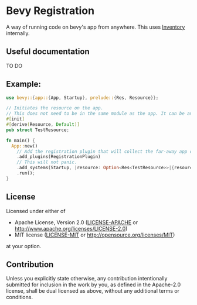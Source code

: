 # Bevy Registration
A way of running code on bevy's app from anywhere. This uses [Inventory](https://crates.io/crates/inventory) internally.
## Useful documentation
TO DO
## Example:
```rs
use bevy::{app::{App, Startup}, prelude::{Res, Resource}};

// Initiates the resource on the app.
// This does not need to be in the same module as the app. It can be anywhere.
#[init]
#[derive(Resource, Default)]
pub struct TestResource;

fn main() {
  App::new()
    // Add the registration plugin that will collect the far-away app code.
    .add_plugins(RegistrationPlugin)
    // This will not panic.
    .add_systems(Startup, |resource: Option<Res<TestResource>>|{resource.unwrap();})        
    .run();
}
```
## License

Licensed under either of

 * Apache License, Version 2.0
   ([LICENSE-APACHE](LICENSE-APACHE) or http://www.apache.org/licenses/LICENSE-2.0)
 * MIT license
   ([LICENSE-MIT](LICENSE-MIT) or http://opensource.org/licenses/MIT)

at your option.

## Contribution

Unless you explicitly state otherwise, any contribution intentionally submitted
for inclusion in the work by you, as defined in the Apache-2.0 license, shall be
dual licensed as above, without any additional terms or conditions.
